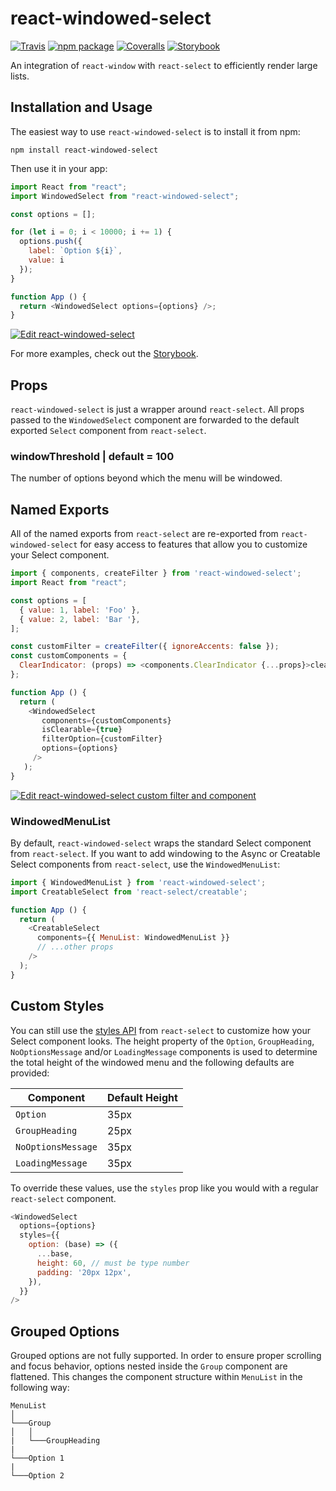 # react-windowed-select

[![Travis][build-badge]][build]
[![npm package][npm-badge]][npm]
[![Coveralls][coveralls-badge]][coveralls]
[![Storybook][storybook-badge]][storybook]

An integration of `react-window` with `react-select` to efficiently render large lists.

## Installation and Usage

The easiest way to use `react-windowed-select` is to install it from npm:

```
npm install react-windowed-select
```

Then use it in your app:

```javascript
import React from "react";
import WindowedSelect from "react-windowed-select";

const options = [];

for (let i = 0; i < 10000; i += 1) {
  options.push({
    label: `Option ${i}`,
    value: i
  });
}

function App () {
  return <WindowedSelect options={options} />;
}
```

[![Edit react-windowed-select](https://codesandbox.io/static/img/play-codesandbox.svg)](https://codesandbox.io/s/n592j4l13m)

For more examples, check out the [Storybook][storybook].

## Props

`react-windowed-select` is just a wrapper around `react-select`.
All props passed to the `WindowedSelect` component are forwarded to the default exported `Select` component
from `react-select`.

### windowThreshold | default = 100

The number of options beyond which the menu will be windowed.

## Named Exports
All of the named exports from `react-select` are re-exported from `react-windowed-select` for easy access to features
that allow you to customize your Select component.

```javascript
import { components, createFilter } from 'react-windowed-select';
import React from "react";

const options = [
  { value: 1, label: 'Foo' },
  { value: 2, label: 'Bar '},
];

const customFilter = createFilter({ ignoreAccents: false });
const customComponents = {
  ClearIndicator: (props) => <components.ClearIndicator {...props}>clear</components.ClearIndicator>
};

function App () {
  return (
    <WindowedSelect
       components={customComponents}
       isClearable={true}
       filterOption={customFilter}
       options={options}
     />
   );
}
```
[![Edit react-windowed-select custom filter and component](https://codesandbox.io/static/img/play-codesandbox.svg)](https://codesandbox.io/s/sweet-snowflake-evjeo?fontsize=14)

### WindowedMenuList
By default, `react-windowed-select` wraps the standard Select component from `react-select`.
If you want to add windowing to the Async or Creatable Select components from `react-select`, use the `WindowedMenuList`:

```javascript
import { WindowedMenuList } from 'react-windowed-select';
import CreatableSelect from 'react-select/creatable';

function App () {
  return (
    <CreatableSelect
      components={{ MenuList: WindowedMenuList }}
      // ...other props
    />
  );
}
```

## Custom Styles

You can still use the [styles API](https://www.react-select.com/styles) from `react-select` to customize how your Select component looks.
The height property of the `Option`, `GroupHeading`, `NoOptionsMessage` and/or `LoadingMessage` components is used to determine the total height of the windowed menu and the following defaults are provided:

|Component         |Default Height|
|------------------|--------------|
|`Option`          |35px          |
|`GroupHeading`    |25px          |
|`NoOptionsMessage`|35px          |
|`LoadingMessage`  |35px          |

To override these values, use the `styles` prop like you would with a regular `react-select` component.

```javascript
<WindowedSelect
  options={options}
  styles={{
    option: (base) => ({
      ...base,
      height: 60, // must be type number
      padding: '20px 12px',
    }),
  }}
/>
```

## Grouped Options

Grouped options are not fully supported.
In order to ensure proper scrolling and focus behavior, options nested inside the `Group` component are flattened. This changes the component structure within `MenuList` in the following way:

```
MenuList  
│
└───Group
│   │
|   └───GroupHeading
|
└───Option 1
|
└───Option 2
```

[build-badge]: https://img.shields.io/travis/jacobworrel/react-windowed-select/master.png?style=flat-square
[build]: https://travis-ci.org/jacobworrel/react-windowed-select

[npm-badge]: https://img.shields.io/npm/v/react-windowed-select.png?style=flat-square
[npm]: https://www.npmjs.com/package/react-windowed-select

[coveralls-badge]: https://img.shields.io/coveralls/jacobworrel/react-windowed-select/master.png?style=flat-square
[coveralls]: https://coveralls.io/github/jacobworrel/react-windowed-select

[storybook-badge]: https://github.com/storybooks/brand/blob/master/badge/badge-storybook.svg
[storybook]: https://peaceful-leavitt-38971b.netlify.com